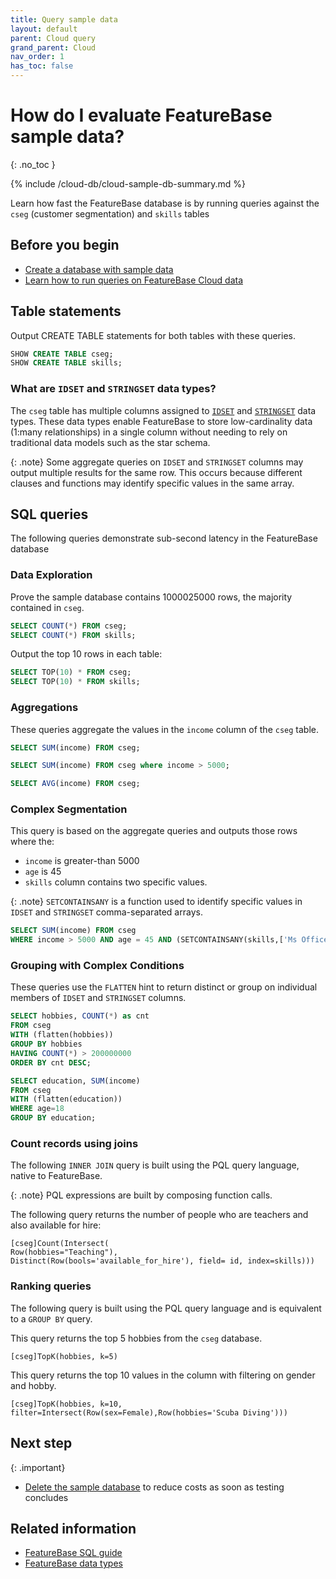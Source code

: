 ```yaml
---
title: Query sample data
layout: default
parent: Cloud query
grand_parent: Cloud
nav_order: 1
has_toc: false
---
```


# How do I evaluate FeatureBase sample data?
{: .no_toc }

{% include /cloud-db/cloud-sample-db-summary.md %}

Learn how fast the FeatureBase database is by running queries against the `cseg` (customer segmentation) and `skills` tables

## Before you begin

* [Create a database with sample data](/docs/cloud/cloud-databases/cloud-db-create-sample)
* [Learn how to run queries on FeatureBase Cloud data](/docs/cloud/cloud-query/cloud-query-home)

## Table statements

Output CREATE TABLE statements for both tables with these queries.

```sql
SHOW CREATE TABLE cseg;
SHOW CREATE TABLE skills;
```

### What are `IDSET` and `STRINGSET` data types?

The `cseg` table has multiple columns assigned to [`IDSET`](/docs/sql-guide/data-types/data-type-idset) and [`STRINGSET`](/docs/sql-guide/data-types/data-type-stringset) data types. These data types enable FeatureBase to store low-cardinality data (1:many relationships) in a single column without needing to rely on traditional data models such as the star schema.

{: .note}
Some aggregate queries on `IDSET` and `STRINGSET` columns may output multiple results for the same row. This occurs because different clauses and functions may identify specific values in the same array.

## SQL queries

The following queries demonstrate sub-second latency in the FeatureBase database

### Data Exploration 

Prove the sample database contains 1000025000 rows, the majority contained in `cseg`.

```sql
SELECT COUNT(*) FROM cseg;
SELECT COUNT(*) FROM skills;
```

Output the top 10 rows in each table:
```sql
SELECT TOP(10) * FROM cseg;
SELECT TOP(10) * FROM skills;
```

### Aggregations

These queries aggregate the values in the `income` column of the `cseg` table.

```sql
SELECT SUM(income) FROM cseg;
```

```sql
SELECT SUM(income) FROM cseg where income > 5000;
```

```sql
SELECT AVG(income) FROM cseg;
```

### Complex Segmentation 

This query is based on the aggregate queries and outputs those rows where the:
* `income` is greater-than 5000
* `age` is 45
* `skills` column contains two specific values.

{: .note}
`SETCONTAINSANY` is a function used to identify specific values in `IDSET` and `STRINGSET` comma-separated arrays.

```sql
SELECT SUM(income) FROM cseg
WHERE income > 5000 AND age = 45 AND (SETCONTAINSANY(skills,['Ms Office','Excel']));
```

### Grouping with Complex Conditions

These queries use the `FLATTEN` hint to return distinct or group on individual members of `IDSET` and `STRINGSET` columns.

```sql
SELECT hobbies, COUNT(*) as cnt
FROM cseg
WITH (flatten(hobbies))
GROUP BY hobbies
HAVING COUNT(*) > 200000000
ORDER BY cnt DESC;
```

```sql
SELECT education, SUM(income)
FROM cseg
WITH (flatten(education))
WHERE age=18
GROUP BY education;
```

### Count records using joins

The following ```INNER JOIN``` query is built using the PQL query language, native to FeatureBase.

{: .note}
PQL expressions are built by composing function calls.

The following query returns the number of people who are teachers and also available for hire:

```
[cseg]Count(Intersect(
Row(hobbies="Teaching"),
Distinct(Row(bools='available_for_hire'), field= id, index=skills)))
```

### Ranking queries

The following query is built using the PQL query language and is equivalent to a `GROUP BY` query.

This query returns the top 5 hobbies from the `cseg` database.
```
[cseg]TopK(hobbies, k=5)
```

This query returns the top 10 values in the column with filtering on gender and hobby.
```
[cseg]TopK(hobbies, k=10, filter=Intersect(Row(sex=Female),Row(hobbies='Scuba Diving')))
```

## Next step

{: .important}
* [Delete the sample database](/docs/cloud/cloud-databases/cloud-db-delete) to reduce costs as soon as testing concludes

## Related information

* [FeatureBase SQL guide](/docs/sql-guide/sql-guide-home)
* [FeatureBase data types](/docs/sql-guide/data-types/data-types-home)
